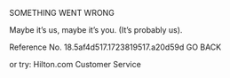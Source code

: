 SOMETHING WENT WRONG

Maybe it’s us, maybe it’s you.
(It’s probably us).

Reference No. 18.5af4d517.1723819517.a20d59d
GO BACK

or try:
Hilton.com Customer Service
